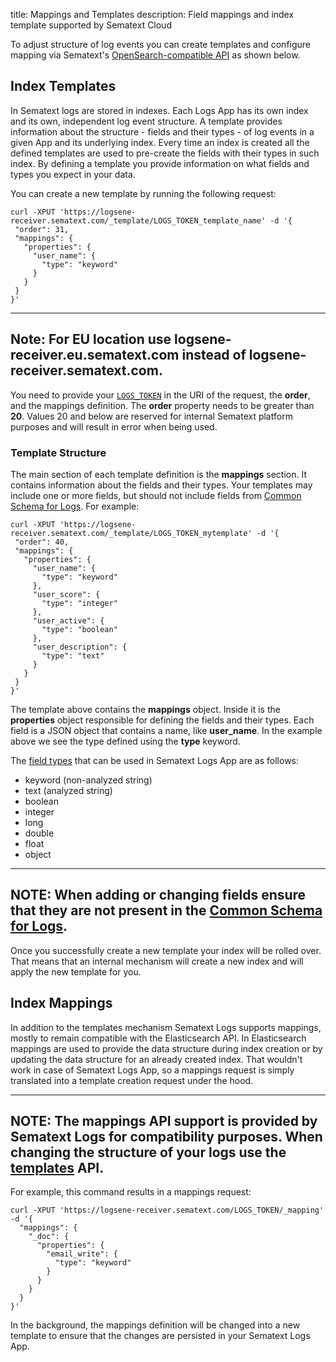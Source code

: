 title: Mappings and Templates
description: Field mappings and index template supported by Sematext Cloud

To adjust structure of log events you can create templates and configure mapping via Sematext's [OpenSearch-compatible API](/docs/logs/index-events-via-opensearch-api/) as shown below.

## Index Templates
In Sematext logs are stored in indexes. Each Logs App has its own index and its own, independent log event structure. A template provides information about the structure - fields and their types - of log events in a given App and its underlying index. Every time an index is created all the defined templates are used to pre-create the fields with their types in such index. By defining a template you provide information on what fields and types you expect in your data. 

You can create a new template by running the following request:

``` code
curl -XPUT 'https://logsene-receiver.sematext.com/_template/LOGS_TOKEN_template_name' -d '{
 "order": 31,
 "mappings": {
   "properties": {
     "user_name": {
       "type": "keyword"
     }
   }
 }
}'
```

---
**Note:**
For EU location use **logsene-receiver.eu.sematext.com** instead of **logsene-receiver.sematext.com**.
---

You need to provide your [`LOGS_TOKEN`](/docs/logs/settings/) in the URI of the request, the **order**, and the mappings definition. The **order** property needs to be greater than **20**. Values 20 and below are reserved for internal Sematext platform purposes and will result in error when being used.

### Template Structure
The main section of each template definition is the **mappings** section. It contains information about the fields and their types. Your templates may include one or more fields, but should not include fields from [Common Schema for Logs](/docs/tags/common-schema/#logs-tags). For example:

``` code
curl -XPUT 'https://logsene-receiver.sematext.com/_template/LOGS_TOKEN_mytemplate' -d '{
 "order": 40,
 "mappings": {
   "properties": {
     "user_name": {
       "type": "keyword"
     },
     "user_score": {
       "type": "integer"
     },
     "user_active": {
       "type": "boolean"
     },
     "user_description": {
       "type": "text"
     }
   }
 }
}'
```

The template above contains the **mappings** object. Inside it is the **properties** object responsible for defining the fields and their types. Each field is a JSON object that contains a name, like **user_name**. In the example above we see the type defined using the **type** keyword.

The [field types](/docs/logs/field-types) that can be used in Sematext Logs App are as follows:

 * keyword (non-analyzed string)
 * text (analyzed string)
 * boolean
 * integer
 * long
 * double
 * float
 * object
 
---
**NOTE:**
When adding or changing fields ensure that they are not present in the [Common Schema for Logs](/docs/tags/common-schema/#logs-tags).
---

Once you successfully create a new template your index will be rolled over. That means that an internal mechanism will create a new index and will apply the new template for you. 

## Index Mappings
In addition to the templates mechanism Sematext Logs supports mappings, mostly to remain compatible with the Elasticsearch API. In Elasticsearch mappings are used to provide the data structure during index creation or by updating the data structure for an already created index. That wouldn't work in case of Sematext Logs App, so a mappings request is simply translated into a template creation request under the hood. 

---
**NOTE:**
The mappings API support is provided by Sematext Logs for compatibility purposes. When changing the structure of your logs use the [templates](/docs/logs/mappings-templates/#the-templates) API.
---

For example, this command results in a mappings request:

``` code
curl -XPUT 'https://logsene-receiver.sematext.com/LOGS_TOKEN/_mapping' -d '{
  "mappings": {
    "_doc": {
      "properties": {
        "email_write": {
          "type": "keyword"
        }
      }
    }
  } 
}'
```

In the background, the mappings definition will be changed into a new template to ensure that the changes are persisted in your Sematext Logs App.
